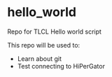 # hello_world
Repo for TLCL Hello world script

This repo will be used to:

* Learn about git
* Test connecting to HiPerGator
